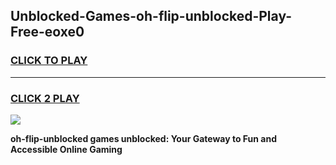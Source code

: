 
## Unblocked-Games-oh-flip-unblocked-Play-Free-eoxe0
<h3>
<a href="https://premium76.site?title=oh-flip-unblocked&ref=12A">CLICK TO PLAY</a></h3>
<hr>

<h3>
<a href="https://premium76.site?title=oh-flip-unblocked&ref=12A">CLICK 2 PLAY</a>
  
</h3>

<a href="https://premium76.site?title=oh-flip-unblocked&ref=12A"><img src="https://clearcache.store/games.png"></a>


**oh-flip-unblocked games unblocked: Your Gateway to Fun and Accessible Online Gaming**
